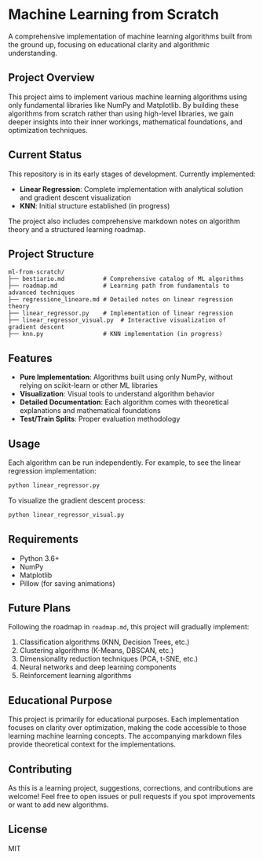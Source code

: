 # Machine Learning from Scratch

A comprehensive implementation of machine learning algorithms built from the ground up, focusing on educational clarity and algorithmic understanding.

## Project Overview

This project aims to implement various machine learning algorithms using only fundamental libraries like NumPy and Matplotlib. By building these algorithms from scratch rather than using high-level libraries, we gain deeper insights into their inner workings, mathematical foundations, and optimization techniques.

## Current Status

This repository is in its early stages of development. Currently implemented:

- **Linear Regression**: Complete implementation with analytical solution and gradient descent visualization
- **KNN**: Initial structure established (in progress)

The project also includes comprehensive markdown notes on algorithm theory and a structured learning roadmap.

## Project Structure

```
ml-from-scratch/
├── bestiario.md           # Comprehensive catalog of ML algorithms
├── roadmap.md             # Learning path from fundamentals to advanced techniques
├── regressione_lineare.md # Detailed notes on linear regression theory
├── linear_regressor.py    # Implementation of linear regression
├── linear_regressor_visual.py  # Interactive visualization of gradient descent
├── knn.py                 # KNN implementation (in progress)
```

## Features

- **Pure Implementation**: Algorithms built using only NumPy, without relying on scikit-learn or other ML libraries
- **Visualization**: Visual tools to understand algorithm behavior
- **Detailed Documentation**: Each algorithm comes with theoretical explanations and mathematical foundations
- **Test/Train Splits**: Proper evaluation methodology

## Usage

Each algorithm can be run independently. For example, to see the linear regression implementation:

```bash
python linear_regressor.py
```

To visualize the gradient descent process:

```bash
python linear_regressor_visual.py
```

## Requirements

- Python 3.6+
- NumPy
- Matplotlib
- Pillow (for saving animations)

## Future Plans

Following the roadmap in `roadmap.md`, this project will gradually implement:

1. Classification algorithms (KNN, Decision Trees, etc.)
2. Clustering algorithms (K-Means, DBSCAN, etc.)
3. Dimensionality reduction techniques (PCA, t-SNE, etc.)
4. Neural networks and deep learning components
5. Reinforcement learning algorithms

## Educational Purpose

This project is primarily for educational purposes. Each implementation focuses on clarity over optimization, making the code accessible to those learning machine learning concepts. The accompanying markdown files provide theoretical context for the implementations.

## Contributing

As this is a learning project, suggestions, corrections, and contributions are welcome! Feel free to open issues or pull requests if you spot improvements or want to add new algorithms.

## License

MIT
